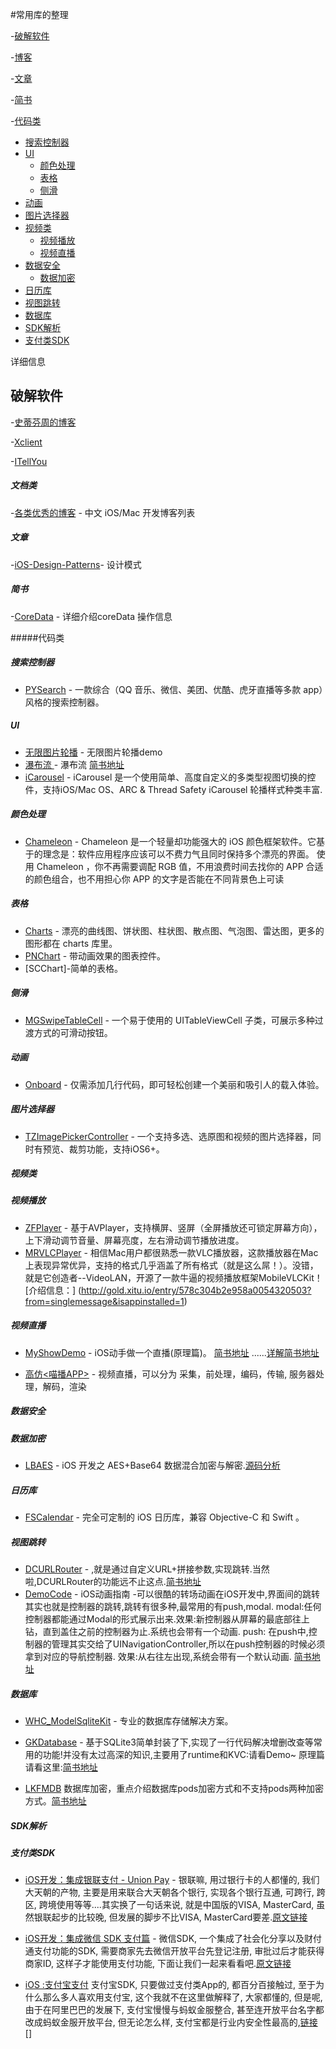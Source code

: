 
#常用库的整理


-[破解软件](#破解软件)

-[博客](#博客)

-[文章](#文章)

-[简书](#简书)

-[代码类](#代码类)
 - [搜索控制器](#搜索控制器)
 - [UI](#UI)
   - [颜色处理](#颜色处理)
   - [表格](#表格)
   - [侧滑](#侧滑)
 - [动画](#动画)
 - [图片选择器](#图片选择器)
 - [视频类](#视频类)
   - [视频播放](#视频播放)
   - [视频直播](#视频直播)
 - [数据安全](#数据安全)
   - [数据加密](#数据加密)
 - [日历库](#日历库)
 - [视图跳转](#视图跳转)
 - [数据库](#数据库)
 - [SDK解析](#SDK解析)
  - [支付类SDK](#支付类SDK)



详细信息


## 破解软件

-[史蒂芬周的博客](http://www.sdifen.com)

-[Xclient](http://xclient.info/s/?_=28224c24c5d048ba73bf06b15e2a6668)

-[ITellYou](http://msdn.itellyou.cn)


##### 文档类
-[各类优秀的博客](https://github.com/tangqiaoboy/iOSBlogCN) - 中文 iOS/Mac 开发博客列表


##### 文章
-[iOS-Design-Patterns](https://github.com/skyming/Trip-to-IOS-Design-Patterns)- 设计模式

##### 简书
-[CoreData](http://www.jianshu.com/p/4411f507dd9f?utm_campaign=hugo&utm_medium=reader_share&utm_content=note) - 详细介绍coreData 操作信息



#####代码类

##### 搜索控制器
* [PYSearch](https://github.com/iphone5solo/PYSearch) - 一款综合（QQ 音乐、微信、美团、优酷、虎牙直播等多款 app）风格的搜索控制器。

##### UI
* [无限图片轮播](https://github.com/1271284056/Unlimited-images-player) - 无限图片轮播demo
* [瀑布流 ](https://github.com/1271284056/Waterfall-flow) - 瀑布流 [简书地址 ](http://www.jianshu.com/p/03b57f0cf342)
* [iCarousel](https://github.com/nicklockwood/iCarousel) - iCarousel 是一个使用简单、高度自定义的多类型视图切换的控件，支持iOS/Mac OS、ARC & Thread Safety iCarousel 轮播样式种类丰富.
##### 颜色处理
* [Chameleon](https://github.com/ViccAlexander/Chameleon) - Chameleon 是一个轻量却功能强大的 iOS 颜色框架软件。它基于的理念是：软件应用程序应该可以不费力气且同时保持多个漂亮的界面。
使用 Chameleon ，你不再需要调配 RGB 值，不用浪费时间去找你的 APP 合适的颜色组合，也不用担心你 APP 的文字是否能在不同背景色上可读
##### 表格
* [Charts](https://github.com/danielgindi/Charts) - 漂亮的曲线图、饼状图、柱状图、散点图、气泡图、雷达图，更多的图形都在 charts 库里。
* [PNChart](https://github.com/kevinzhow/PNChart) - 带动画效果的图表控件。
* [SCChart]-简单的表格。



##### 侧滑
* [MGSwipeTableCell](https://github.com/MortimerGoro/MGSwipeTableCell) - 一个易于使用的 UITableViewCell 子类，可展示多种过渡方式的可滑动按钮。


##### 动画
* [Onboard](https://github.com/mamaral/Onboard) - 仅需添加几行代码，即可轻松创建一个美丽和吸引人的载入体验。

##### 图片选择器
* [TZImagePickerController](https://github.com/banchichen/TZImagePickerController) - 一个支持多选、选原图和视频的图片选择器，同时有预览、裁剪功能，支持iOS6+。

##### 视频类

##### 视频播放
* [ZFPlayer](https://github.com/renzifeng/ZFPlayer) - 基于AVPlayer，支持横屏、竖屏（全屏播放还可锁定屏幕方向），上下滑动调节音量、屏幕亮度，左右滑动调节播放进度。
* [MRVLCPlayer](https://github.com/Maru-zhang/MRVLCPlayer) - 相信Mac用户都很熟悉一款VLC播放器，这款播放器在Mac上表现异常优异，支持的格式几乎涵盖了所有格式（就是这么屌！）。没错，就是它创造者--VideoLAN，开源了一款牛逼的视频播放框架MobileVLCKit！[介绍信息：] (http://gold.xitu.io/entry/578c304b2e958a0054320503?from=singlemessage&isappinstalled=1)


##### 视频直播
* [MyShowDemo](https://github.com/zhangguosen3033/MyShowDemo) - iOS动手做一个直播(原理篇)。 [简书地址](http://www.jianshu.com/p/73f1d8bc38cb) ......[详解简书地址](http://www.jianshu.com/p/7b69d41f3495)

* [高仿<喵播APP>](http://www.jianshu.com/p/b8db6c142aad) - 视频直播，可以分为 采集，前处理，编码，传输, 服务器处理，解码，渲染




##### 数据安全

##### 数据加密
* [LBAES](https://github.com/AllLuckly/LBAES/tree/master) - iOS 开发之 AES+Base64 数据混合加密与解密.[源码分析](http://www.jianshu.com/p/16930be4dddc)


##### 日历库
* [FSCalendar](https://github.com/WenchaoD/FSCalendar) - 完全可定制的 iOS 日历库，兼容 Objective-C 和 Swift 。

##### 视图跳转
* [DCURLRouter](https://github.com/DarielChen/DCURLRouter) - ,就是通过自定义URL+拼接参数,实现跳转.当然啦,DCURLRouter的功能远不止这点.[简书地址](http://www.jianshu.com/p/36a43202b0cd)
* [DemoCode](https://github.com/DarielChen/DemoCode) - iOS动画指南 -可以很酷的转场动画在iOS开发中,界面间的跳转其实也就是控制器的跳转,跳转有很多种,最常用的有push,modal.
modal:任何控制器都能通过Modal的形式展⽰出来.效果:新控制器从屏幕的最底部往上钻，直到盖住之前的控制器为⽌.系统也会带有一个动画.
push: 在push中,控制器的管理其实交给了UINavigationController,所以在push控制器的时候必须拿到对应的导航控制器. 效果:从右往左出现,系统会带有一个默认动画.
[简书地址](http://www.jianshu.com/p/802d47f0f311)


##### 数据库
* [WHC_ModelSqliteKit](https://github.com/netyouli/WHC_ModelSqliteKit) - 专业的数据库存储解决方案。

* [GKDatabase](https://github.com/ChrisCaixx/GKDatabase) - 基于SQLite3简单封装了下,实现了一行代码解决增删改查等常用的功能!并没有太过高深的知识,主要用了runtime和KVC:请看Demo~ 原理篇请看这里:[简书地址](http://www.jianshu.com/p/0e598147debc)
* [LKFMDB](https://github.com/HectorLiuk/LKFMDB) 数据库加密，重点介绍数据库pods加密方式和不支持pods两种加密方式。[简书地址](http://www.jianshu.com/p/bd7845062cc8?utm_campaign=hugo&utm_medium=reader_share&utm_content=note&utm_source=weixin-friends)

##### SDK解析

##### 支付类SDK
* [iOS开发：集成银联支付 - Union Pay](http://mp.weixin.qq.com/s?__biz=MzA4ODk0NjY4NA==&mid=2701606256&idx=1&sn=ed8adcd5e5827b2db0725c8c0269e5b5&mpshare=1&scene=1&srcid=0928FBc6oNOT0zuZ4PH4unDO#rd) - 银联嘛, 用过银行卡的人都懂的, 我们大天朝的产物, 主要是用来联合大天朝各个银行, 实现各个银行互通, 可跨行, 跨区, 跨境使用等等....其实换了一句话来说, 就是中国版的VISA, MasterCard, 虽然银联起步的比较晚, 但发展的脚步不比VISA, MasterCard要差.[原文链接](https://cainrun.github.io/14740149724404.html)
* [iOS开发：集成微信 SDK 支付篇](http://mp.weixin.qq.com/s?__biz=MzA4ODk0NjY4NA==&mid=2701606239&idx=1&sn=0a7fa4db912af3681896f5e24f282931&scene=1&srcid=0923Pi8v3YNzs7kqf7rBM0X5#rd) - 微信SDK, 一个集成了社会化分享以及财付通支付功能的SDK, 需要商家先去微信开放平台先登记注册, 审批过后才能获得商家ID, 这样子才能使用支付功能, 下面让我们一起来看看吧.[原文链接](https://cainrun.github.io)

* [iOS :支付宝支付](https://cainrun.github.io/14739456388212.html) 支付宝SDK, 只要做过支付类App的, 都百分百接触过, 至于为什么那么多人喜欢用支付宝, 这个我就不在这里做解释了, 大家都懂的, 但是呢, 由于在阿里巴巴的发展下, 支付宝慢慢与蚂蚁金服整合, 甚至连开放平台名字都改成蚂蚁金服开放平台, 但无论怎么样, 支付宝都是行业内安全性最高的,[链接](https://cainrun.github.io)
[]
